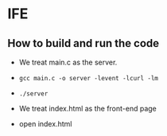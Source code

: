 # IFE

## How to build and run the code

* We treat main.c as the server.

* ```gcc main.c -o server -levent -lcurl -lm```
* ```./server```

* We treat index.html as the front-end page
* open index.html
